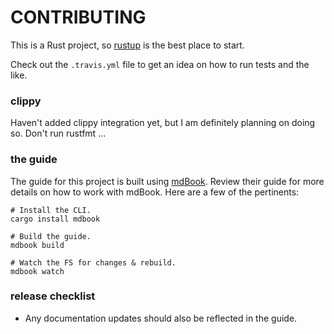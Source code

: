 CONTRIBUTING
============
This is a Rust project, so [rustup](https://rustup.rs/) is the best place to start.

Check out the `.travis.yml` file to get an idea on how to run tests and the like.

### clippy
Haven't added clippy integration yet, but I am definitely planning on doing so. Don't run rustfmt ...

### the guide
The guide for this project is built using [mdBook](https://rust-lang-nursery.github.io/mdBook/index.html). Review their guide for more details on how to work with mdBook. Here are a few of the pertinents:

```
# Install the CLI.
cargo install mdbook

# Build the guide.
mdbook build

# Watch the FS for changes & rebuild.
mdbook watch
```

### release checklist
- Any documentation updates should also be reflected in the guide.
